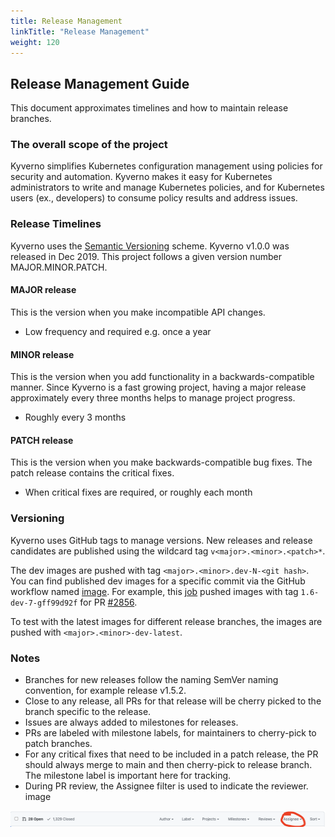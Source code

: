 ```yaml
---
title: Release Management
linkTitle: "Release Management"
weight: 120
---
```


## Release Management Guide

This document approximates timelines and how to maintain release branches.

### The overall scope of the project

Kyverno simplifies Kubernetes configuration management using policies for security and automation. Kyverno makes it easy for Kubernetes administrators to write and manage Kubernetes policies, and for Kubernetes users (ex., developers) to consume policy results and address issues.

### Release Timelines

Kyverno uses the [Semantic Versioning](https://semver.org/) scheme. Kyverno v1.0.0 was released in Dec 2019. This project follows a given version number MAJOR.MINOR.PATCH.

#### MAJOR release

This is the version when you make incompatible API changes.

- Low frequency and required e.g. once a year

#### MINOR release

This is the version when you add functionality in a backwards-compatible manner. Since Kyverno is a fast growing project, having a major release approximately every three months helps to manage project progress.

- Roughly every 3 months

#### PATCH release

This is the version when you make backwards-compatible bug fixes. The patch release contains the critical fixes.

- When critical fixes are required, or roughly each month

### Versioning

Kyverno uses GitHub tags to manage versions. New releases and release candidates are published using the wildcard tag `v<major>.<minor>.<patch>*`.

The dev images are pushed with tag `<major>.<minor>.dev-N-<git hash>`. You can find published dev images for a specific commit via the GitHub workflow named [image](https://github.com/kyverno/kyverno/actions/workflows/image.yaml). For example, this [job](https://github.com/kyverno/kyverno/runs/4579160206?check_suite_focus=true) pushed images with tag `1.6-dev-7-gff99d92f` for PR [#2856](https://github.com/kyverno/kyverno/pull/2856).

To test with the latest images for different release branches, the images are pushed with `<major>.<minor>-dev-latest`.

### Notes

- Branches for new releases follow the naming SemVer naming convention, for example release v1.5.2.
- Close to any release, all PRs for that release will be cherry picked to the branch specific to the release.
- Issues are always added to milestones for releases.
- PRs are labeled with milestone labels, for maintainers to cherry-pick to patch branches.
- For any critical fixes that need to be included in a patch release, the PR should always merge to main and then cherry-pick to release branch. The milestone label is important here for tracking.
- During PR review, the Assignee filter is used to indicate the reviewer.
  image

![MarineGEO circle logo](assets/assignee-filter.png "MarineGEO logo")
